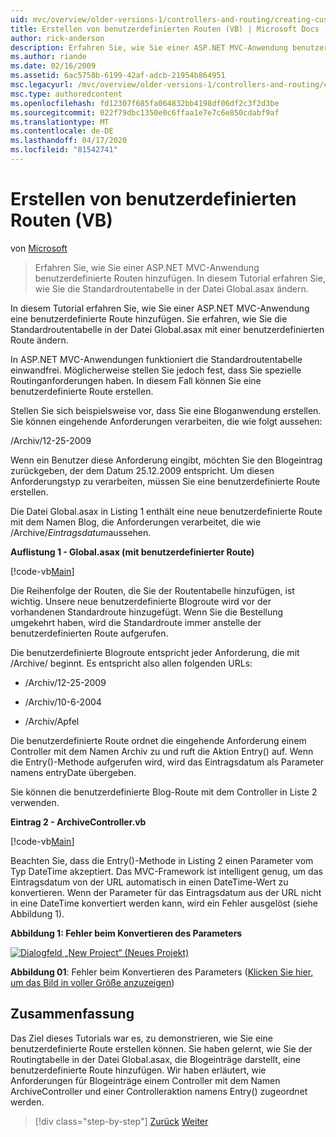 ```yaml
---
uid: mvc/overview/older-versions-1/controllers-and-routing/creating-custom-routes-vb
title: Erstellen von benutzerdefinierten Routen (VB) | Microsoft Docs
author: rick-anderson
description: Erfahren Sie, wie Sie einer ASP.NET MVC-Anwendung benutzerdefinierte Routen hinzufügen. In diesem Tutorial erfahren Sie, wie Sie die Standardroutentabelle in der Datei Global.asax ändern.
ms.author: riande
ms.date: 02/16/2009
ms.assetid: 6ac5758b-6199-42af-adcb-21954b864951
msc.legacyurl: /mvc/overview/older-versions-1/controllers-and-routing/creating-custom-routes-vb
msc.type: authoredcontent
ms.openlocfilehash: fd12307f685fa064832bb4198df06df2c3f2d3be
ms.sourcegitcommit: 022f79dbc1350e0c6ffaa1e7e7c6e850cdabf9af
ms.translationtype: MT
ms.contentlocale: de-DE
ms.lasthandoff: 04/17/2020
ms.locfileid: "81542741"
---
```

# <a name="creating-custom-routes-vb"></a>Erstellen von benutzerdefinierten Routen (VB)

von [Microsoft](https://github.com/microsoft)

> Erfahren Sie, wie Sie einer ASP.NET MVC-Anwendung benutzerdefinierte Routen hinzufügen. In diesem Tutorial erfahren Sie, wie Sie die Standardroutentabelle in der Datei Global.asax ändern.

In diesem Tutorial erfahren Sie, wie Sie einer ASP.NET MVC-Anwendung eine benutzerdefinierte Route hinzufügen. Sie erfahren, wie Sie die Standardroutentabelle in der Datei Global.asax mit einer benutzerdefinierten Route ändern.

In ASP.NET MVC-Anwendungen funktioniert die Standardroutentabelle einwandfrei. Möglicherweise stellen Sie jedoch fest, dass Sie spezielle Routinganforderungen haben. In diesem Fall können Sie eine benutzerdefinierte Route erstellen.

Stellen Sie sich beispielsweise vor, dass Sie eine Bloganwendung erstellen. Sie können eingehende Anforderungen verarbeiten, die wie folgt aussehen:

/Archiv/12-25-2009

Wenn ein Benutzer diese Anforderung eingibt, möchten Sie den Blogeintrag zurückgeben, der dem Datum 25.12.2009 entspricht. Um diesen Anforderungstyp zu verarbeiten, müssen Sie eine benutzerdefinierte Route erstellen.

Die Datei Global.asax in Listing 1 enthält eine neue benutzerdefinierte Route mit dem Namen Blog, die Anforderungen verarbeitet, die wie /Archive/*Eintragsdatum*aussehen.

**Auflistung 1 - Global.asax (mit benutzerdefinierter Route)**

[!code-vb[Main](creating-custom-routes-vb/samples/sample1.vb)]

Die Reihenfolge der Routen, die Sie der Routentabelle hinzufügen, ist wichtig. Unsere neue benutzerdefinierte Blogroute wird vor der vorhandenen Standardroute hinzugefügt. Wenn Sie die Bestellung umgekehrt haben, wird die Standardroute immer anstelle der benutzerdefinierten Route aufgerufen.

Die benutzerdefinierte Blogroute entspricht jeder Anforderung, die mit /Archive/ beginnt. Es entspricht also allen folgenden URLs:

- /Archiv/12-25-2009

- /Archiv/10-6-2004

- /Archiv/Apfel

Die benutzerdefinierte Route ordnet die eingehende Anforderung einem Controller mit dem Namen Archiv zu und ruft die Aktion Entry() auf. Wenn die Entry()-Methode aufgerufen wird, wird das Eintragsdatum als Parameter namens entryDate übergeben.

Sie können die benutzerdefinierte Blog-Route mit dem Controller in Liste 2 verwenden.

**Eintrag 2 - ArchiveController.vb**

[!code-vb[Main](creating-custom-routes-vb/samples/sample2.vb)]

Beachten Sie, dass die Entry()-Methode in Listing 2 einen Parameter vom Typ DateTime akzeptiert. Das MVC-Framework ist intelligent genug, um das Eintragsdatum von der URL automatisch in einen DateTime-Wert zu konvertieren. Wenn der Parameter für das Eintragsdatum aus der URL nicht in eine DateTime konvertiert werden kann, wird ein Fehler ausgelöst (siehe Abbildung 1).

**Abbildung 1: Fehler beim Konvertieren des Parameters**

[![Dialogfeld „New Project“ (Neues Projekt)](creating-custom-routes-vb/_static/image1.jpg)](creating-custom-routes-vb/_static/image1.png)

**Abbildung 01**: Fehler beim Konvertieren des Parameters ([Klicken Sie hier, um das Bild in voller Größe anzuzeigen](creating-custom-routes-vb/_static/image2.png))

## <a name="summary"></a>Zusammenfassung

Das Ziel dieses Tutorials war es, zu demonstrieren, wie Sie eine benutzerdefinierte Route erstellen können. Sie haben gelernt, wie Sie der Routingtabelle in der Datei Global.asax, die Blogeinträge darstellt, eine benutzerdefinierte Route hinzufügen. Wir haben erläutert, wie Anforderungen für Blogeinträge einem Controller mit dem Namen ArchiveController und einer Controlleraktion namens Entry() zugeordnet werden.

> [!div class="step-by-step"]
> [Zurück](asp-net-mvc-controller-overview-vb.md)
> [Weiter](creating-a-route-constraint-vb.md)
